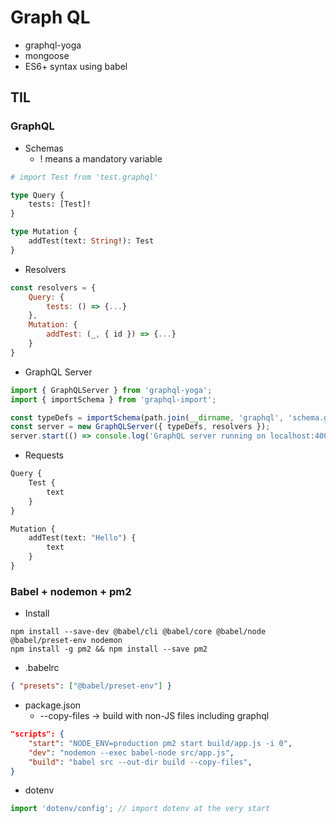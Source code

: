 # Graph QL

-   graphql-yoga
-   mongoose
-   ES6+ syntax using babel

## TIL

### GraphQL

-   Schemas
    -   ! means a mandatory variable

```graphql
# import Test from 'test.graphql'

type Query {
    tests: [Test]!
}

type Mutation {
    addTest(text: String!): Test
}
```

-   Resolvers

```JavaScript
const resolvers = {
    Query: {
        tests: () => {...}
    },
    Mutation: {
        addTest: (_, { id }) => {...}
    }
}
```

-   GraphQL Server

```JavaScript
import { GraphQLServer } from 'graphql-yoga';
import { importSchema } from 'graphql-import';

const typeDefs = importSchema(path.join(__dirname, 'graphql', 'schema.graphql'));
const server = new GraphQLServer({ typeDefs, resolvers });
server.start(() => console.log('GraphQL server running on localhost:4000'));
```

-   Requests

```graphql
Query {
    Test {
        text
    }
}
```

```graphql
Mutation {
    addTest(text: "Hello") {
        text
    }
}
```

### Babel + nodemon + pm2

-   Install

```Shell
npm install --save-dev @babel/cli @babel/core @babel/node @babel/preset-env nodemon
npm install -g pm2 && npm install --save pm2
```

-   .babelrc

```JSON
{ "presets": ["@babel/preset-env"] }
```

-   package.json
    -   --copy-files -> build with non-JS files including graphql

```JSON
"scripts": {
    "start": "NODE_ENV=production pm2 start build/app.js -i 0",
    "dev": "nodemon --exec babel-node src/app.js",
    "build": "babel src --out-dir build --copy-files",
}
```

-   dotenv

```JavaScript
import 'dotenv/config'; // import dotenv at the very start
```
